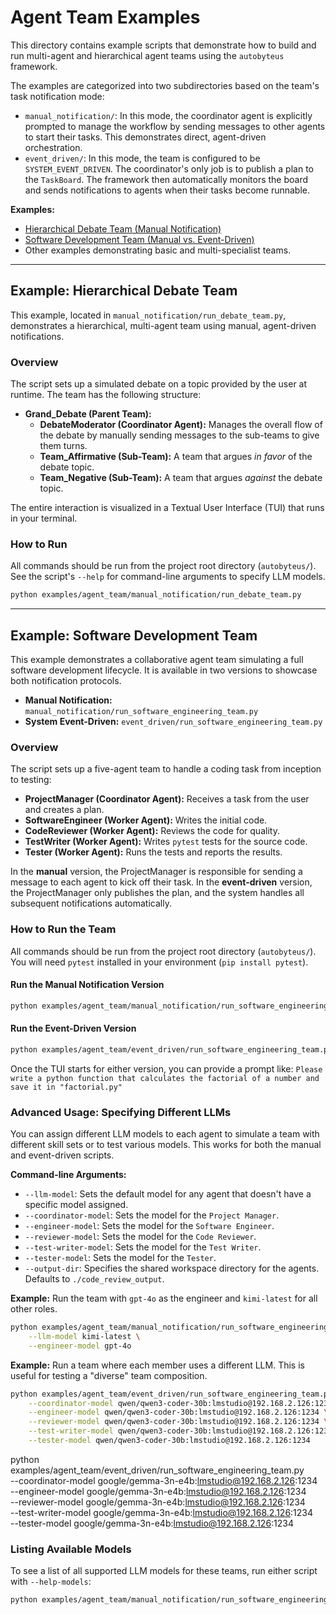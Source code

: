 # Agent Team Examples

This directory contains example scripts that demonstrate how to build and run multi-agent and hierarchical agent teams using the `autobyteus` framework.

The examples are categorized into two subdirectories based on the team's task notification mode:

-   `manual_notification/`: In this mode, the coordinator agent is explicitly prompted to manage the workflow by sending messages to other agents to start their tasks. This demonstrates direct, agent-driven orchestration.
-   `event_driven/`: In this mode, the team is configured to be `SYSTEM_EVENT_DRIVEN`. The coordinator's only job is to publish a plan to the `TaskBoard`. The framework then automatically monitors the board and sends notifications to agents when their tasks become runnable.

**Examples:**
- [Hierarchical Debate Team (Manual Notification)](#example-hierarchical-debate-team)
- [Software Development Team (Manual vs. Event-Driven)](#example-software-development-team)
- Other examples demonstrating basic and multi-specialist teams.

---

## Example: Hierarchical Debate Team

This example, located in `manual_notification/run_debate_team.py`, demonstrates a hierarchical, multi-agent team using manual, agent-driven notifications.

### Overview

The script sets up a simulated debate on a topic provided by the user at runtime. The team has the following structure:

- **Grand_Debate (Parent Team):**
  - **DebateModerator (Coordinator Agent):** Manages the overall flow of the debate by manually sending messages to the sub-teams to give them turns.
  - **Team_Affirmative (Sub-Team):** A team that argues *in favor* of the debate topic.
  - **Team_Negative (Sub-Team):** A team that argues *against* the debate topic.

The entire interaction is visualized in a Textual User Interface (TUI) that runs in your terminal.

### How to Run

All commands should be run from the project root directory (`autobyteus/`). See the script's `--help` for command-line arguments to specify LLM models.

```bash
python examples/agent_team/manual_notification/run_debate_team.py
```

---

## Example: Software Development Team

This example demonstrates a collaborative agent team simulating a full software development lifecycle. It is available in two versions to showcase both notification protocols.

- **Manual Notification:** `manual_notification/run_software_engineering_team.py`
- **System Event-Driven:** `event_driven/run_software_engineering_team.py`

### Overview

The script sets up a five-agent team to handle a coding task from inception to testing:

- **ProjectManager (Coordinator Agent):** Receives a task from the user and creates a plan.
- **SoftwareEngineer (Worker Agent):** Writes the initial code.
- **CodeReviewer (Worker Agent):** Reviews the code for quality.
- **TestWriter (Worker Agent):** Writes `pytest` tests for the source code.
- **Tester (Worker Agent):** Runs the tests and reports the results.

In the **manual** version, the ProjectManager is responsible for sending a message to each agent to kick off their task. In the **event-driven** version, the ProjectManager only publishes the plan, and the system handles all subsequent notifications automatically.

### How to Run the Team

All commands should be run from the project root directory (`autobyteus/`). You will need `pytest` installed in your environment (`pip install pytest`).

#### Run the Manual Notification Version

```bash
python examples/agent_team/manual_notification/run_software_engineering_team.py
```

#### Run the Event-Driven Version

```bash
python examples/agent_team/event_driven/run_software_engineering_team.py
```

Once the TUI starts for either version, you can provide a prompt like: `Please write a python function that calculates the factorial of a number and save it in "factorial.py"`

### Advanced Usage: Specifying Different LLMs

You can assign different LLM models to each agent to simulate a team with different skill sets or to test various models. This works for both the manual and event-driven scripts.

**Command-line Arguments:**

-   `--llm-model`: Sets the default model for any agent that doesn't have a specific model assigned.
-   `--coordinator-model`: Sets the model for the `Project Manager`.
-   `--engineer-model`: Sets the model for the `Software Engineer`.
-   `--reviewer-model`: Sets the model for the `Code Reviewer`.
-   `--test-writer-model`: Sets the model for the `Test Writer`.
-   `--tester-model`: Sets the model for the `Tester`.
-   `--output-dir`: Specifies the shared workspace directory for the agents. Defaults to `./code_review_output`.

**Example:** Run the team with `gpt-4o` as the engineer and `kimi-latest` for all other roles.

```bash
python examples/agent_team/manual_notification/run_software_engineering_team.py \
    --llm-model kimi-latest \
    --engineer-model gpt-4o
```

**Example:** Run a team where each member uses a different LLM. This is useful for testing a "diverse" team composition.

```bash
python examples/agent_team/event_driven/run_software_engineering_team.py \
    --coordinator-model qwen/qwen3-coder-30b:lmstudio@192.168.2.126:1234 \
    --engineer-model qwen/qwen3-coder-30b:lmstudio@192.168.2.126:1234 \
    --reviewer-model qwen/qwen3-coder-30b:lmstudio@192.168.2.126:1234 \
    --test-writer-model qwen/qwen3-coder-30b:lmstudio@192.168.2.126:1234 \
    --tester-model qwen/qwen3-coder-30b:lmstudio@192.168.2.126:1234
```

python examples/agent_team/event_driven/run_software_engineering_team.py \
    --coordinator-model google/gemma-3n-e4b:lmstudio@192.168.2.126:1234 \
    --engineer-model google/gemma-3n-e4b:lmstudio@192.168.2.126:1234 \
    --reviewer-model google/gemma-3n-e4b:lmstudio@192.168.2.126:1234 \
    --test-writer-model google/gemma-3n-e4b:lmstudio@192.168.2.126:1234 \
    --tester-model google/gemma-3n-e4b:lmstudio@192.168.2.126:1234

### Listing Available Models

To see a list of all supported LLM models for these teams, run either script with `--help-models`:

```bash
python examples/agent_team/manual_notification/run_software_engineering_team.py --help-models
```
